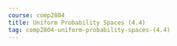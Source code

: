 ```yaml
---
course: comp2804
title: Uniform Probability Spaces (4.4)
tag: comp2804-uniform-probability-spaces-(4.4)
---
```


